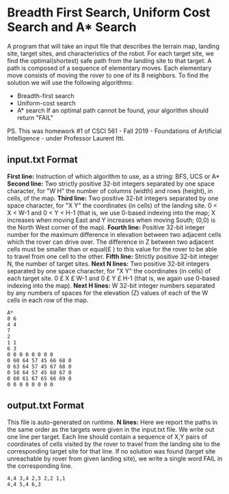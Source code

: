 # Breadth First Search, Uniform Cost Search and A* Search

A program that will take an input file that describes the terrain map, landing site, target sites, and characteristics of the robot. For each target site, we find the optimal(shortest) safe path from the landing site to that target. A path is composed of a sequence of elementary moves. Each elementary move consists of moving the rover to one of its 8 neighbors.
To find the solution we will use the following algorithms:
- Breadth-first search
- Uniform-cost search
- A* search
If an optimal path cannot be found, your algorithm should return "FAIL"

PS. This was homework #1 of CSCI 561 - Fall 2019 - Foundations of Artificial Intelligence - under Professor Laurent Itti.

## input.txt Format

**First line:** Instruction of which algorithm to use, as a string: BFS, UCS or A*
**Second line:** Two strictly positive 32-bit integers separated by one space character, for "W H" the number of columns (width) and rows (height), in cells, of the map.
**Third line:** Two positive 32-bit integers separated by one space character, for "X Y" the coordinates (in cells) of the landing site. 0 < X < W-1 and 0 < Y < H-1 (that is, we use 0-based indexing into the map; X increases when moving East and Y increases when moving South; (0,0) is the North West corner of the map).
**Fourth line:** Positive 32-bit integer number for the maximum difference in elevation between two adjacent cells which the rover can drive over. The difference in Z between two adjacent cells must be smaller than or equal(£ ) to this value for the rover to be able to travel from one cell to the other.
**Fifth line:** Strictly positive 32-bit integer N, the number of target sites.
**Next N lines:** Two positive 32-bit integers separated by one space character, for "X Y" the coordinates (in cells) of each target site. 0 £ X £ W-1 and 0 £ Y £ H-1 (that is, we again use 0-based indexing into the map).
**Next H lines:** W 32-bit integer numbers separated by any numbers of spaces for the elevation (Z) values of each of the W cells in each row of the map.

```
A*
8 6
4 4
7
2
1 1
6 3
0 0 0 0 0 0 0 0
0 60 64 57 45 66 68 0
0 63 64 57 45 67 68 0
0 58 64 57 45 68 67 0
0 60 61 67 65 66 69 0
0 0 0 0 0 0 0 0
```

## output.txt Format

This file is auto-generated on runtime. 
**N lines:** Here we report the paths in the same order as the targets were given in the input.txt file. We write out one line per target. Each line should contain a sequence of X,Y pairs of coordinates of cells visited by the rover to travel from the landing site to the corresponding target site for that line. If no solution was found (target site unreachable by rover from given landing site), we write a single word FAIL in the corresponding line.

```
4,4 3,4 2,3 2,2 1,1
4,4 5,4 6,3
```